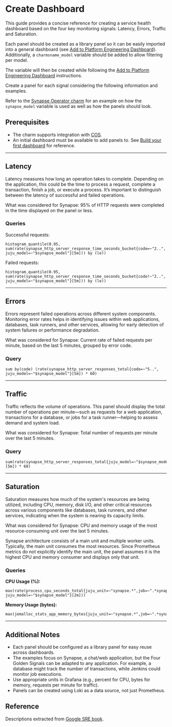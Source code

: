 # Create Dashboard

This guide provides a concise reference for creating a service health dashboard based on the four key monitoring signals: Latency, Errors, Traffic and Saturation.

Each panel should be created as a library panel so it can be easily imported into a general dashboard (see [Add to Platform Engineering Dashboard](add-to-pe-dashboard)). Additionally, a `charmsname_model` variable should be added to allow filtering per model.

The variable will then be created while following the [Add to Platform Engineering Dashboard](add-to-pe-dashboard) instructions.

Create a panel for each signal considering the following information and examples.

Refer to the [Synapse Operator charm](https://github.com/canonical/synapse-operator/pull/702) for an example on how the `synapse_model` variable is used as well as how the panels should look.

## Prerequisites

- The charm supports integration with [COS](https://charmhub.io/topics/canonical-observability-stack).
- An initial dashboard must be available to add panels to. See [Build your first dashboard](https://grafana.com/docs/grafana/latest/getting-started/build-first-dashboard/) for reference.

---

## Latency

Latency measures how long an operation takes to complete. Depending on the application, this could be the time to process a request, complete a transaction, finish a job, or execute a process. It’s important to distinguish between the latency of successful and failed operations.

What was considered for Synapse: 95% of HTTP requests were completed in the time displayed on the panel or less.

### Queries

Successful requests:

```promql
histogram_quantile(0.95, sum(rate(synapse_http_server_response_time_seconds_bucket{code=~"2..", juju_model=~"$synapse_model"}[5m])) by (le))
```

Failed requests:

```promql
histogram_quantile(0.95, sum(rate(synapse_http_server_response_time_seconds_bucket{code!~"2..", juju_model=~"$synapse_model"}[5m])) by (le))
```

---

## Errors

Errors represent failed operations across different system components. Monitoring error rates helps in identifying issues within web applications, databases, task runners, and other services, allowing for early detection of system failures or performance degradation.

What was considered for Synapse: Current rate of failed requests per minute, based on the last 5 minutes, grouped by error code.

### Query

```promql
sum by(code) (rate(synapse_http_server_responses_total{code=~"5..", juju_model=~"$synapse_model"}[5m]) * 60)
```

---

## Traffic

Traffic reflects the volume of operations. This panel should display the total number of operations per minute—such as requests for a web application, transactions for a database, or jobs for a task runner—helping to assess demand and system load.

What was considered for Synapse: Total number of requests per minute over the last 5 minutes.

### Query

```promql
sum(rate(synapse_http_server_responses_total{juju_model=~"$synapse_model"}[5m]) * 60)
```

---

## Saturation

Saturation measures how much of the system's resources are being utilized, including CPU, memory, disk I/O, and other critical resources across various components like databases, task runners, and other services, indicating when the system is nearing its capacity limits.

What was considered for Synapse: CPU and memory usage of the most resource-consuming unit over the last 5 minutes.

Synapse architecture consists of a main unit and multiple worker units. Typically, the main unit consumes the most resources. Since Prometheus metrics do not explicitly identify the main unit, the panel assumes it is the highest CPU and memory consumer and displays only that unit.

### Queries

**CPU Usage (%):**

```promql
max(rate(process_cpu_seconds_total{juju_unit=~"synapse.*",job=~".*synapse_application.*", juju_model=~"$synapse_model"}[2m]))
```

**Memory Usage (bytes):**

```promql
max(jemalloc_stats_app_memory_bytes{juju_unit=~"synapse.*",job=~".*synapse_application.*",juju_model=~"$synapse_model"})
```

---

## Additional Notes

- Each panel should be configured as a library panel for easy reuse across dashboards.
- The examples focus on Synapse, a chat/web application, but the Four Golden Signals can be adapted to any application. For example, a database might track the number of transactions, while Jenkins could monitor job executions.
- Use appropriate units in Grafana (e.g., percent for CPU, bytes for memory, requests per minute for traffic).
- Panels can be created using Loki as a data source, not just Prometheus.

## Reference

Descriptions extracted from [Google SRE book](https://sre.google/sre-book/monitoring-distributed-systems/#xref_monitoring_golden-signals).

